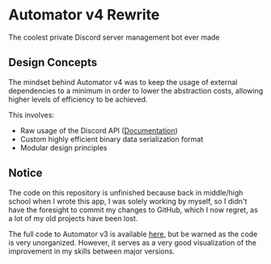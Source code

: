 # Automator v4 Rewrite
The coolest private Discord server management bot ever made

## Design Concepts

The mindset behind Automator v4 was to keep the usage of external dependencies to a minimum in order to lower the abstraction costs, allowing higher levels of efficiency to be achieved.

This involves:
- Raw usage of the Discord API ([Documentation](https://discord.com/developers/docs/intro))
- Custom highly efficient binary data serialization format
- Modular design principles

## Notice

The code on this repository is unfinished because back in middle/high school when I wrote this app, I was solely working by myself, so I didn't have the foresight to commit my changes to GitHub, which I now regret, as a lot of my old projects have been lost.

The full code to Automator v3 is available [here](https://github.com/Nobody4931/AutomatorV3), but be warned as the code is very unorganized. However, it serves as a very good visualization of the improvement in my skills between major versions.
